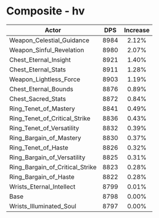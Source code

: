 # Composite - hv
| Actor | DPS | Increase |
|---|:---:|:---:|
|Weapon_Celestial_Guidance|8984|2.12%|
|Weapon_Sinful_Revelation|8980|2.07%|
|Chest_Eternal_Insight|8921|1.40%|
|Chest_Eternal_Stats|8911|1.28%|
|Weapon_Lightless_Force|8903|1.19%|
|Chest_Eternal_Bounds|8876|0.89%|
|Chest_Sacred_Stats|8872|0.84%|
|Ring_Tenet_of_Mastery|8841|0.49%|
|Ring_Tenet_of_Critical_Strike|8836|0.43%|
|Ring_Tenet_of_Versatility|8832|0.39%|
|Ring_Bargain_of_Mastery|8830|0.37%|
|Ring_Tenet_of_Haste|8826|0.32%|
|Ring_Bargain_of_Versatility|8825|0.31%|
|Ring_Bargain_of_Critical_Strike|8823|0.28%|
|Ring_Bargain_of_Haste|8822|0.28%|
|Wrists_Eternal_Intellect|8799|0.01%|
|Base|8798|0.00%|
|Wrists_Illuminated_Soul|8797|0.00%|
